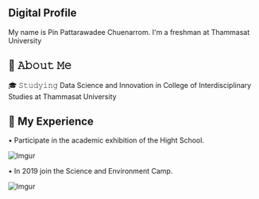 ## Digital Profile
My name is Pin Pattarawadee Chuenarrom. I'm a freshman at Thammasat University
## 📖 𝙰𝚋𝚘𝚞𝚝 𝙼𝚎
 🎓 𝚂𝚝𝚞𝚍𝚢𝚒𝚗𝚐 Data Science and Innovation in College of Interdisciplinary Studies at Thammasat University
## 📄 My Experience
  • Participate in the academic exhibition of the Hight School.

  ![Imgur](https://i.imgur.com/NsPKzcM.jpg)
 
  • In 2019 join the Science and Environment Camp.
  
  ![Imgur](https://i.imgur.com/TNMVWlQ.jpg)
  

